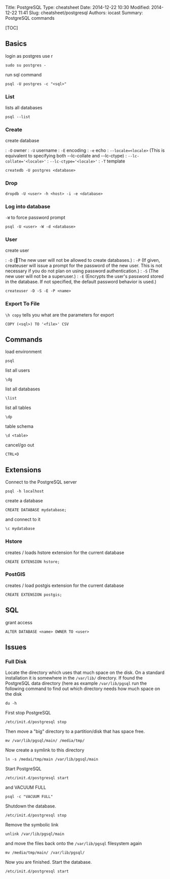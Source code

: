 Title: PostgreSQL
Type: cheatsheet
Date: 2014-12-22 10:30
Modified: 2014-12-22 11:41
Slug: cheatsheet/postgresql
Authors: iocast
Summary: PostgreSQL commands


[TOC]

## Basics

login as postgres use r

	sudo su postgres - 


run sql command

	psql -U postgres -c "<sql>"


### List
lists all databases

	psql --list


### Create

create database

: `-O` owner
: `-U` username
: `-E` encoding
: `-e` echo
: `--locale=<locale>` (This is equivalent to specifying both --lc-collate and --lc-ctype)
: `--lc-collate='<locale>'`
: `--lc-ctype='<locale>'`
: `-T` template

	createdb -U postgres <database>


### Drop

	dropdb -U <user> -h <host> -i -e <database>


### Log into database

`-W` to force password prompt

	psql -U <user> -W -d <database>


### User

create user

: `-D` (The new user will not be allowed to create databases.)
: `-P` (If given, createuser will issue a prompt for the password of the new user. This is not necessary if you do not plan on using password authentication.)
: `-S` (The new user will not be a superuser.)
: `-E` (Encrypts the user's password stored in the database. If not specified, the default password behavior is used.)

	createuser -D -S -E -P <name>


### Export To File

`\h copy` tells you what are the parameters for export

	COPY (<sql>) TO '<file>' CSV

## Commands
load environment

	psql

list all users

	\dg

list all databases

	\list

list all tables

	\dp

table schema

	\d <table>

cancel/go out

	CTRL+D


## Extensions

Connect to the PostgreSQL server

	psql -h localhost

create a database

	CREATE DATABASE mydatabase;

and connect to it

	\c mydatabase

### Hstore
creates / loads hstore extension for the current database

	CREATE EXTENSION hstore;

### PostGIS
creates / load postgis extension for the current database

	CREATE EXTENSION postgis;

## SQL

grant access

	ALTER DATABASE <name> OWNER TO <user>


## Issues

### Full Disk
Locate the directory which uses that much space on the disk. On a standard installation it is somewhere in the `/var/lib/` directory. If found the PostgreSQL data directory (here as example `/var/lib/pgsql` run the following command to find out which directory needs how much space on the disk

	du -h

First stop PostgreSQL

	/etc/init.d/postgresql stop

Then move a "big" directory to a partition/disk that has space free.

	mv /var/lib/pgsql/main/ /media/tmp/

Now create a symlink to this directory

	ln -s /medai/tmp/main /var/lib/pgsql/main

Start PostgreSQL

	/etc/init.d/postgresql start

and VACUUM FULL

	psql -c "VACUUM FULL"

Shutdown the database.

	/etc/init.d/postgresql stop

Remove the symbolic link

	unlink /var/lib/pgsql/main

and move the files back onto the `/var/lib/pgsql` filesystem again

	mv /media/tmp/main/ /var/lib/pgsql/

Now you are finished. Start the database.

	/etc/init.d/postgresql start

